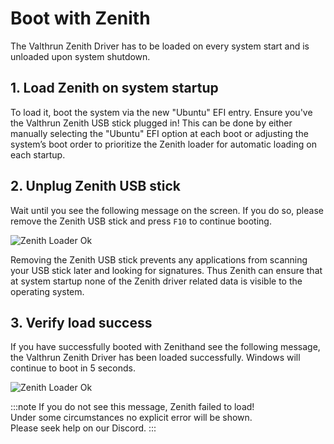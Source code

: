 # Boot with Zenith

The Valthrun Zenith Driver has to be loaded on every system start and is unloaded upon system shutdown.

## 1. Load Zenith on system startup

To load it, boot the system via the new "Ubuntu" EFI entry. Ensure you've the Valthrun Zenith USB stick plugged in! This can be done by either manually selecting the "Ubuntu" EFI option at each boot or adjusting the system’s boot order to prioritize the Zenith loader for automatic loading on each startup.

## 2. Unplug Zenith USB stick

Wait until you see the following message on the screen. If you do so, please remove the Zenith USB stick and press `F10` to continue booting.

![Zenith Loader Ok](@site/docs/_media/zenith_loader_status_remove_usb.png)

Removing the Zenith USB stick prevents any applications from scanning your USB stick later and looking for signatures. Thus Zenith can ensure that at system startup none of the Zenith driver related data is visible to the operating system.

## 3. Verify load success

If you have successfully booted with Zenithand see the following message, the Valthrun Zenith Driver has been loaded successfully. Windows will continue to boot in 5 seconds.

![Zenith Loader Ok](@site/docs/_media/zenith_loader_status_ok.png)

:::note
If you do not see this message, Zenith failed to load!  
Under some circumstances no explicit error will be shown.  
Please seek help on our Discord.
:::
